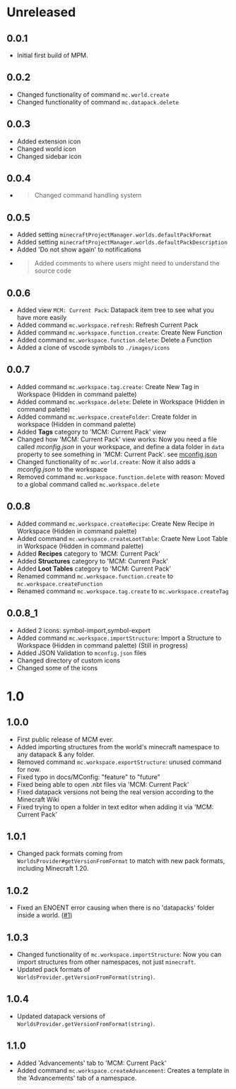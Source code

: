 # Unreleased

## 0.0.1
* Initial first build of MPM.

## 0.0.2
* Changed functionality of command `mc.world.create`
* Changed functionality of command `mc.datapack.delete`

## 0.0.3
* Added extension icon
* Changed world icon
* Changed sidebar icon

## 0.0.4
* > Changed command handling system

## 0.0.5
* Added setting `minecraftProjectManager.worlds.defaultPackFormat`
* Added setting `minecraftProjectManager.worlds.defaultPackDescription`
* Added 'Do not show again' to notifications
* > Added comments to where users might need to understand the source code 

## 0.0.6
* Added view `MCM: Current Pack`: Datapack item tree to see what you have more easily
* Added command `mc.workspace.refresh`: Refresh Current Pack
* Added command `mc.workspace.function.create`: Create New Function
* Added command `mc.workspace.function.delete`: Delete a Function
* Added a clone of vscode symbols to `./images/icons`

## 0.0.7
* Added command `mc.workspace.tag.create`: Create New Tag in Workspace (Hidden in command palette)
* Added command `mc.workspace.delete`: Delete in Workspace (Hidden in command palette)
* Added command `mc.workspace.createFolder`: Create folder in workspace (Hidden in command palette)
* Added **Tags** category to 'MCM: Current Pack' view
* Changed how 'MCM: Current Pack' view works: Now you need a file called *mconfig.json* in your workspace, and define a data folder in `data` property to see something in 'MCM: Current Pack'. see [mconfig.json](./docs/mconfig.md)
* Changed functionality of `mc.world.create`: Now it also adds a *mconfig.json* to the workspace
* Removed command `mc.workspace.function.delete` with reason: Moved to a global command called `mc.workspace.delete`

## 0.0.8
* Added command `mc.workspace.createRecipe`: Create New Recipe in Workspace (Hidden in command palette)
* Added command `mc.workspace.createLootTable`: Craete New Loot Table in Workspace (Hidden in command palette)
* Added **Recipes** category to 'MCM: Current Pack' 
* Added **Structures** category to 'MCM: Current Pack' 
* Added **Loot Tables** category to 'MCM: Current Pack' 
* Renamed command `mc.workspace.function.create` to `mc.workspace.createFunction`
* Renamed command `mc.workspace.tag.create` to `mc.workspace.createTag`

## 0.0.8_1
* Added 2 icons: symbol-import,symbol-export
* Added command `mc.workspace.importStructure`: Import a Structure to Workspace (Hidden in command palette) (Still in progress)
* Added JSON Validation to `mconfig.json` files
* Changed directory of custom icons
* Changed some of the icons

# 1.0

## 1.0.0
* First public release of MCM ever.
* Added importing structures from the world's minecraft namespace to any datapack & any folder.
* Removed command `mc.workspace.exportStructure`: unused command for now.
* Fixed typo in docs/MConfig: "feature" to "future"
* Fixed being able to open .nbt files via 'MCM: Current Pack'
* Fixed datapack versions not being the real version according to the Minecraft Wiki
* Fixed trying to open a folder in text editor when adding it via 'MCM: Current Pack' 

## 1.0.1
* Changed pack formats coming from `WorldsProvider#getVersionFromFormat` to match with new pack formats, including Minecraft 1.20.

## 1.0.2
* Fixed an ENOENT error causing when there is no 'datapacks' folder inside a world. ([#1](https://github.com/efekos/minecraft-project-manager/issues/1))

## 1.0.3
* Changed functionality of `mc.workspace.importStructure`: Now you can import structures from other namespaces, not just `minecraft`.
* Updated pack formats of `WorldsProvider.getVersionFromFormat(string)`.

## 1.0.4

* Updated datapack versions of `WorldsProvider.getVersionFromFormat(string)`.

## 1.1.0

* Added 'Advancements' tab to 'MCM: Current Pack'
* Added command `mc.workspace.createAdvancement`: Creates a template in the 'Advancements' tab of a namespace.